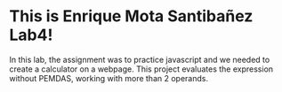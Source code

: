 <h1>This is Enrique Mota Santibañez Lab4!</h1>
<p>In this lab, the assignment was to practice javascript and we needed to create a calculator on a webpage. This project evaluates the expression without PEMDAS, working with more than 2 operands.</p>
